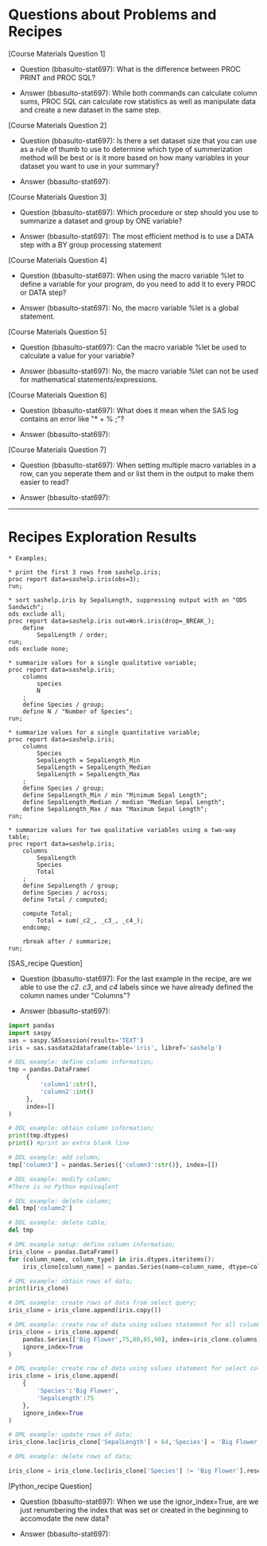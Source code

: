 
# Questions about Problems and Recipes

[Course Materials Question 1] 
* Question (bbasulto-stat697): What is the difference between PROC PRINT and PROC SQL?
- Answer (bbasulto-stat697): While both commands can calculate column sums, PROC SQL can calculate row statistics as well as manipulate data and create a new dataset in the same step.
	
[Course Materials Question 2] 
* Question (bbasulto-stat697): Is there a set dataset size that you can use as a rule of thumb to use to determine which type of summerization method will be best or is it more based on how many variables in your dataset you want to use in your summary?
- Answer (bbasulto-stat697): 
	
[Course Materials Question 3] 
* Question (bbasulto-stat697): Which procedure or step should you use to summarize a dataset and group by ONE variable?
- Answer (bbasulto-stat697): The most efficient method is to use a DATA step with a BY group processing statement
	
[Course Materials Question 4] 
* Question (bbasulto-stat697): When using the macro variable %let to define a variable for your program, do you need to add it to every PROC or DATA step?
- Answer (bbasulto-stat697): No, the macro variable %let is a global statement.

[Course Materials Question 5] 
* Question (bbasulto-stat697): Can the macro variable %let be used to calculate a value for your variable?
- Answer (bbasulto-stat697): No, the macro variable %let can not be used for mathematical statements/expressions.

[Course Materials Question 6] 
* Question (bbasulto-stat697): What does it mean when the SAS log contains an error like "* + % ;"?
- Answer (bbasulto-stat697): 

[Course Materials Question 7] 
* Question (bbasulto-stat697): When setting multiple macro variables in a row, can you seperate them and or list them in the output to make them easier to read?
- Answer (bbasulto-stat697): 

***



# Recipes Exploration Results



```SAS
* Examples;

* print the first 3 rows from sashelp.iris;
proc report data=sashelp.iris(obs=3);
run;

* sort sashelp.iris by SepalLength, suppressing output with an "ODS Sandwich";
ods exclude all;
proc report data=sashelp.iris out=Work.iris(drop=_BREAK_);
    define
        SepalLength / order;
run;
ods exclude none;

* summarize values for a single qualitative variable;
proc report data=sashelp.iris;
    columns
        species
        N
    ;
    define Species / group;
    define N / "Number of Species";
run;

* summarize values for a single quantitative variable;
proc report data=sashelp.iris;
    columns
        Species
        SepalLength = SepalLength_Min
        SepalLength = SepalLength_Median
        SepalLength = SepalLength_Max
    ;
    define Species / group;
    define SepalLength_Min / min "Minimum Sepal Length";
    define SepalLength_Median / median "Median Sepal Length";
    define SepalLength_Max / max "Maximum Sepal Length";
run;

* summarize values for two qualitative variables using a two-way table;
proc report data=sashelp.iris;
    columns
        SepalLength
        Species
        Total
    ;
    define SepalLength / group;
    define Species / across;
    define Total / computed;
    
    compute Total;
        Total = sum(_c2_, _c3_, _c4_);
    endcomp;
    
    rbreak after / summarize;
run;

```

[SAS_recipe Question]
* Question (bbasulto-stat697): For the last example in the recipe, are we able to use the _c2_. _c3_, and _c4_ labels since we have already defined the column names under "Columns"?
- Answer (bbasulto-stat697):


```Python
import pandas
import saspy
sas = saspy.SASsession(results='TEXT')
iris = sas.sasdata2dataframe(table='iris', libref='sashelp')

# DDL example: define column information;
tmp = pandas.DataFrame(
     {
         'column1':str(),
         'column2':int()
     },
     index=[]
)

# DDL example: obtain column information;
print(tmp.dtypes)
print() #print an extra blank line

# DDL example: add column;
tmp['column3'] = pandas.Series({'column3':str()}, index=[])

# DDL example: modify column;
#There is no Python equivaqlent

# DDL example: delete column;
del tmp['column2']

# DDL example: delete table;
del tmp

# DML example setup: define column information;
iris_clone = pandas.DataFrame()
for (column_name, column_type) in iris.dtypes.iteritems():
    iris_clone[column_name] = pandas.Series(name=column_name, dtype=column_type)

# DML example: obtain rows of data;
print(iris_clone)

# DML example: create rows of data from select query;
iris_clone = iris_clone.append(iris.copy())

# DML example: create row of data using values statement for all columns;
iris_clone = iris_clone.append(
    pandas.Series(['Big Flower',75,80,85,90], index=iris_clone.columns),
    ignore_index=True
)

# DML example: create row of data using values statement for select columns;
iris_clone = iris_clone.append(
    {
        'Species':'Big Flower',
        'SepalLength':75
    },
    ignore_index=True
)

# DML example: update rows of data;
iris_clone.loc[iris_clone['SepalLength'] > 64,'Species'] = 'Big Flower'

# DML example: delete rows of data;

iris_clone = iris_clone.loc[iris_clone['Species'] != 'Big Flower'].reset_index(drop=True)

```
[Python_recipe Question]
* Question (bbasulto-stat697): When we use the ignor_index=True, are we just renumbering the index that was set or created in the beginning to accomodate the new data?
- Answer (bbasulto-stat697):
